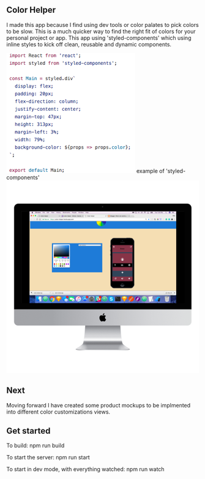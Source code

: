 ## Color Helper

I made this app because I find using dev tools or color palates to pick colors to be slow. This is a much quicker way to find the right fit of colors
for your personal project or app. This app using 'styled-components' which using inline styles to kick off clean, reusable and dynamic components.

<img src="colorHelperode.png"> 
example of 'styled-components'

<img src="Screen Shot 2017-04-18 at 1.20.40 PM_imac2015_front.png">

## Next 

Moving forward I have created some product mockups to be implmented into different color customizations views.



## Get started

To build: npm run build

To start the server: npm run start

To start in dev mode, with everything watched: npm run watch

